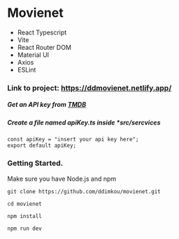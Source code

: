 
# Movienet

- React Typescript
- Vite
- React Router DOM
- Material UI
- Axios
- ESLint

### Link to project: https://ddmovienet.netlify.app/
##### Get an API key from [TMDB](https://developer.themoviedb.org/docs/getting-started)
##### Create a file named  **apiKey.ts** inside *src/sercvices

    const apiKey = "insert your api key here";
    export default apiKey;




### Getting Started.

Make sure you have Node.js and npm

    git clone https://github.com/ddimkou/movienet.git

    cd movienet

    npm install

    npm run dev

